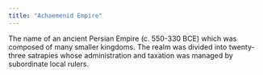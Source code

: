 ```yaml
---
title: "Achaemenid Empire"
---
```

The name of an ancient Persian Empire (c. 550-330 BCE) which was composed of many smaller kingdoms. The realm was divided into twenty-three satrapies whose administration and taxation was managed by subordinate local rulers.

